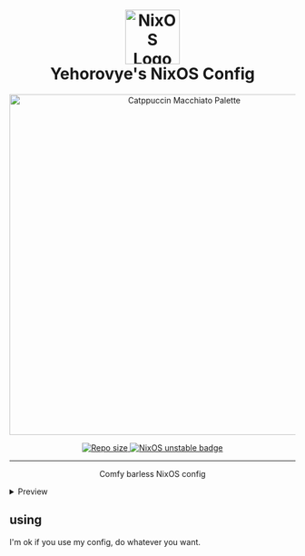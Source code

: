 <h1 align="center">
  <img src="https://raw.githubusercontent.com/NixOS/nixos-artwork/master/logo/nix-snowflake-colours.svg" width="96px" height="96px" alt="NixOS Logo" />
  <br />
  Yehorovye's NixOS Config
</h1>

<p align="center">
  <img src="https://raw.githubusercontent.com/catppuccin/catppuccin/main/assets/palette/macchiato.png" width="600px" alt="Catppuccin Macchiato Palette" />
</p>

<p align="center">
  <a href="https://github.com/yehorovye/nixos">
    <img src="https://img.shields.io/github/repo-size/yehorovye/nixos?color=ea999c&labelColor=303446&style=for-the-badge" alt="Repo size" />
  </a>
  <a href="https://nixos.org">
    <img src="https://img.shields.io/badge/NixOS-unstable-blue.svg?style=for-the-badge&labelColor=303446&logo=NixOS&logoColor=white&color=91D7E3" alt="NixOS unstable badge" />
  </a>
</p>

---

<p align="center">Comfy barless NixOS config</p>

<details>
<summary>Preview</summary>
<img src="https://furry.is-from.space/r/ss_20250618_040935.png" />
</details>

## using

I'm ok if you use my config, do whatever you want.
